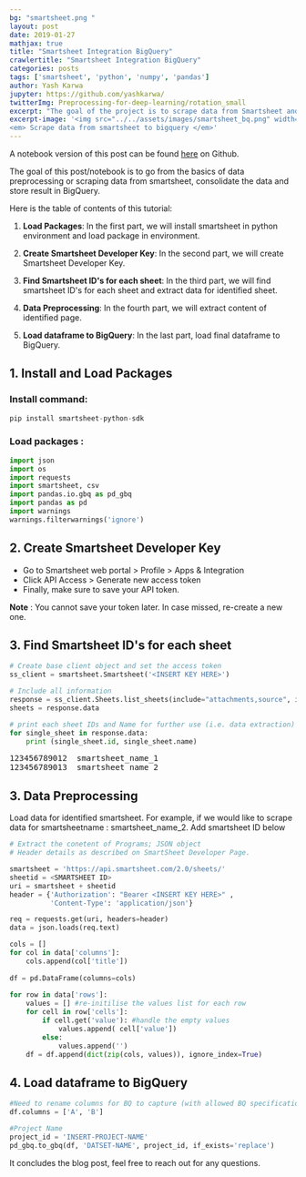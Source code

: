 ```yaml
---
bg: "smartsheet.png "
layout: post
date: 2019-01-27
mathjax: true
title: "Smartsheet Integration BigQuery"
crawlertitle: "Smartsheet Integration BigQuery"
categories: posts
tags: ['smartsheet', 'python', 'numpy', 'pandas']
author: Yash Karwa
jupyter: https://github.com/yashkarwa/
twitterImg: Preprocessing-for-deep-learning/rotation_small
excerpt: "The goal of the project is to scrape data from Smartsheet and Integration to BigQuery (Google Cloud Product) "
excerpt-image: '<img src="../../assets/images/smartsheet_bq.png" width="500" alt="Smartsheet Integration BigQuery" title="Smartsheet Integration BigQuery">
<em> Scrape data from smartsheet to bigquery </em>'
---
```


A notebook version of this post can be found [here](https://github.com/yashkarwa) on Github.

The goal of this post/notebook is to go from the basics of data preprocessing or scraping data from smartsheet, consolidate the data and store result in BigQuery.

Here is the table of contents of this tutorial:

1. **Load Packages**: In the first part, we will install smartsheet in python environment and load package in environment.

2. **Create Smartsheet Developer Key**: In the second part, we will create Smartsheet Developer Key.

3. **Find Smartsheet ID's for each sheet**: In the third part, we will find smartsheet ID's for each sheet and extract data for identified sheet.

4. **Data Preprocessing**: In the fourth part, we will extract content of identified page.

5. **Load dataframe to BigQuery**: In the last part, load final dataframe to BigQuery.


## 1. Install and Load Packages  


### Install command:

```python
pip install smartsheet-python-sdk

```
### Load packages :

```python
import json
import os
import requests
import smartsheet, csv
import pandas.io.gbq as pd_gbq
import pandas as pd
import warnings
warnings.filterwarnings('ignore')
```

## 2. Create Smartsheet Developer Key 

- Go to Smartsheet web portal > Profile > Apps & Integration
- Click API Access > Generate new access token
- Finally, make sure to save your API token.

**Note** : You cannot save your token later. In case missed, re-create a new one.


## 3. Find Smartsheet ID's for each sheet

```python
# Create base client object and set the access token
ss_client = smartsheet.Smartsheet('<INSERT KEY HERE>')

# Include all information 
response = ss_client.Sheets.list_sheets(include="attachments,source", include_all=True)
sheets = response.data

# print each sheet IDs and Name for further use (i.e. data extraction)
for single_sheet in response.data:
    print (single_sheet.id, single_sheet.name)
```

<pre class='output'>
123456789012  smartsheet_name_1
123456789013  smartsheet_name_2
</pre>


## 3. Data Preprocessing

Load data for identified smartsheet. For example, if we would like to scrape data for smartsheetname : smartsheet_name_2. Add smartsheet ID below

```python
# Extract the conetent of Programs; JSON object
# Header details as described on SmartSheet Developer Page. 

smartsheet = 'https://api.smartsheet.com/2.0/sheets/'
sheetid = <SMARTSHEET ID>
uri = smartsheet + sheetid
header = {'Authorization': "Bearer <INSERT KEY HERE>" ,
          'Content-Type': 'application/json'}

req = requests.get(uri, headers=header)
data = json.loads(req.text)

cols = []
for col in data['columns']:
    cols.append(col['title'])
 
df = pd.DataFrame(columns=cols)
 
for row in data['rows']:
    values = [] #re-initilise the values list for each row
    for cell in row['cells']:
        if cell.get('value'): #handle the empty values
            values.append( cell['value'])
        else:
            values.append('')
    df = df.append(dict(zip(cols, values)), ignore_index=True)
```

## 4. Load dataframe to BigQuery 

```python
#Need to rename columns for BQ to capture (with allowed BQ specification)
df.columns = ['A', 'B']

#Project Name 
project_id = 'INSERT-PROJECT-NAME'
pd_gbq.to_gbq(df, 'DATSET-NAME', project_id, if_exists='replace')
```

It concludes the blog post, feel free to reach out for any questions.